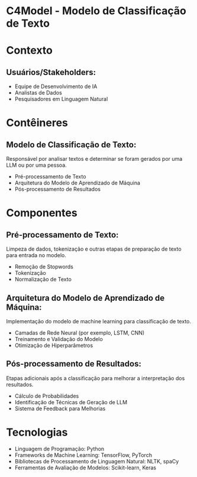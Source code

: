 # C4Model - Modelo de Classificação de Texto

# Contexto

## Usuários/Stakeholders:
- Equipe de Desenvolvimento de IA
- Analistas de Dados
- Pesquisadores em Linguagem Natural

# Contêineres

## Modelo de Classificação de Texto:
Responsável por analisar textos e determinar se foram gerados por uma LLM ou por uma pessoa.
  - Pré-processamento de Texto
  - Arquitetura do Modelo de Aprendizado de Máquina
  - Pós-processamento de Resultados

# Componentes

## Pré-processamento de Texto:
Limpeza de dados, tokenização e outras etapas de preparação de texto para entrada no modelo.
  - Remoção de Stopwords
  - Tokenização
  - Normalização de Texto

## Arquitetura do Modelo de Aprendizado de Máquina:
Implementação do modelo de machine learning para classificação de texto.
  - Camadas de Rede Neural (por exemplo, LSTM, CNN)
  - Treinamento e Validação do Modelo
  - Otimização de Hiperparâmetros

## Pós-processamento de Resultados:
Etapas adicionais após a classificação para melhorar a interpretação dos resultados.
  - Cálculo de Probabilidades
  - Identificação de Técnicas de Geração de LLM
  - Sistema de Feedback para Melhorias

# Tecnologias
- Linguagem de Programação: Python
- Frameworks de Machine Learning: TensorFlow, PyTorch
- Bibliotecas de Processamento de Linguagem Natural: NLTK, spaCy
- Ferramentas de Avaliação de Modelos: Scikit-learn, Keras
